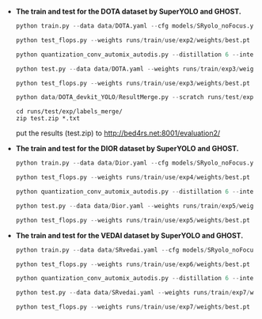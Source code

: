 
- **The train and test for the DOTA dataset by SuperYOLO and GHOST.**
    ```python
    python train.py --data data/DOTA.yaml --cfg models/SRyolo_noFocus.yaml --ch 3 --input_mode RGB --batch-size 16 --epochs 100 --train_img_size 1024 --test_img_size 512 --device 0
    ```
    ```python
    python test_flops.py --weights runs/train/use/exp2/weights/best.pt --full_weights runs/train/use/exp2/weights/best.pt --bit_width 32 --input_mode RGB 
    ```
    ```python
    python quantization_conv_automix_autodis.py --distillation 6 --inter_threshold 0.1 --device 0 --kd_weight 400 --epochs 100 --data data/DOTA.yaml --weights_teacher runs/train/exp2/weights/best.pt --weights runs/train/exp2/weights/best.pt --cfg models/SRyolo_noFocus.yaml --ch 3 --input_mode RGB --batch-size 16  --train_img_size 1024 --test_img_size 512 
    ```
    
    ```python
    python test.py --data data/DOTA.yaml --weights runs/train/exp3/weights/best.pt --batch-size 8 --save-conf --save-txt --device 0 --iou-thres 0.4
    ```
    ```python
    python test_flops.py --weights runs/train/use/exp3/weights/best.pt --full_weights runs/train/use/exp2/weights/best.pt --input_mode RGB --inter-threshold 0.1
    ```
    ```python
    python data/DOTA_devkit_YOLO/ResultMerge.py --scratch runs/test/exp/labels/
    ```
    ```
    cd runs/test/exp/labels_merge/
    zip test.zip *.txt
    ```
    put the results (test.zip) to http://bed4rs.net:8001/evaluation2/
    
- **The train and test for the DIOR dataset by SuperYOLO and GHOST.**
    ```python
    python train.py --data data/Dior.yaml --cfg models/SRyolo_noFocus.yaml --ch 3 --input_mode RGB --batch-size 16 --epochs 100 --train_img_size 1024 --test_img_size 512 --device 0
    ```
    ```python
    python test_flops.py --weights runs/train/use/exp4/weights/best.pt --full_weights runs/train/use/exp4/weights/best.pt --bit_width 32 --input_mode RGB 
    ```
    ```python
    python quantization_conv_automix_autodis.py --distillation 6 --inter_threshold 0.1 --device 0 --kd_weight 400 --epochs 100 --data data/Dior.yaml --weights_teacher runs/train/exp4/weights/best.pt --weights runs/train/exp4/weights/best.pt --cfg models/SRyolo_noFocus.yaml --ch 3 --input_mode RGB --batch-size 16 --train_img_size 1024 --test_img_size 512 
    ```
    ```python
    python test.py --data data/Dior.yaml --weights runs/train/exp5/weights/best.pt --batch-size 8 --device 0 --iou-thres 0.4
    ```
    ```python
    python test_flops.py --weights runs/train/use/exp5/weights/best.pt --full_weights runs/train/use/exp4/weights/best.pt --input_mode RGB --inter-threshold 0.1
    ```
- **The train and test for the VEDAI dataset by SuperYOLO and GHOST.**
    ```python
    python train.py --data data/SRvedai.yaml --cfg models/SRyolo_noFocus_small.yaml --ch 4 --input_mode RGB+IR --batch-size 2 --epochs 300 --train_img_size 1024 --test_img_size 512 --device 0 --input_mode RGB+IR
    ```
    ```python
    python test_flops.py --weights runs/train/use/exp6/weights/best.pt --full_weights runs/train/use/exp6/weights/best.pt --bit_width 32 --input_mode RGB+IR
    ```
    ```python
    python quantization_conv_automix_autodis.py --distillation 6 --inter_threshold 0.1 --device 0 --kd_weight 400 --epochs 300 --data data/SRvedai.yaml --weights_teacher runs/train/exp6/weights/best.pt --weights runs/train/exp6/weights/best.pt --cfg models/SRyolo_noFocus_small.yaml --ch 4 --input_mode RGB+IR --batch-size 2 --train_img_size 1024 --test_img_size 512 
    ```
    ```python
    python test.py --data data/SRvedai.yaml --weights runs/train/exp7/weights/best.pt --batch-size 1 --device 0 --iou-thres 0.4
    ```
    ```python
    python test_flops.py --weights runs/train/use/exp7/weights/best.pt --full_weights runs/train/use/exp6/weights/best.pt --input_mode RGB+IR --inter-threshold 0.1
    ```
